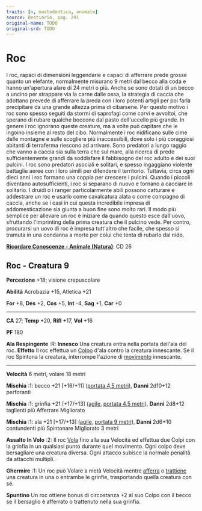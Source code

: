 ```yaml
---
traits: [n, mastodontica, animale]
source: Bestiario, pag. 291
original-name: TODO
original-srd: TODO
---
```


# Roc

I roc, rapaci di dimensioni leggendarie e capaci di afferrare prede grosse
quanto un elefante, normalmente misurano 9 metri dal becco alla coda e hanno
un'apertura alare di 24 metri o più. Anche se sono dotati di un becco a uncino
per strappare via la carne dalle ossa, la strategia di caccia che adottano
prevede di afferrare la preda con i loro potenti artigli per poi farla
precipitare da una grande altezza prima di cibarsene. Per questo motivo i roc
sono spesso seguiti da stormi di saprofagi come corvi e avvoltoi, che sperano di
rubare qualche boccone dal pasto dell'uccello più grande. In genere i roc
ignorano queste creature, ma a volte può capitare che le ingoino insieme al
resto del cibo. Normalmente i roc nidificano sulle cime delle montagne e sulle
scogliere più inaccessibili, dove solo i più coraggiosi abitanti di terraferma
riescono ad arrivare. Sono predatori a lungo raggio che vanno a caccia sia sulla
terra che sul mare, alla ricerca di prede sufficientemente grandi da soddisfare
il fabbisogno del roc adulto e dei suoi pulcini. I roc sono predatori asociali e
solitari, e spesso ingaggiano violente battaglie aeree con i loro simili per
difendere il territorio. Tuttavia, circa ogni dieci anni i roc formano una
coppia per crescere i pulcini. Quando i piccoli diventano autosufficienti, i roc
si separano di nuovo e tornano a cacciare in solitario. I druidi o i ranger
particolarmente abili possono catturare e addestrare un roc e usarlo come
cavalcatura alata o come compagno di caccia, anche se i casi in cui questa
incredibile impresa di addomesticazione sia giunta a buon fine sono molto rari.
II modo più semplice per allevare un roc è iniziare da quando questo esce
dall'uovo, sfruttando l'imprinting della prima creatura che il pulcino vede. Per
contro, procurarsi un uovo di roc è impresa tutt'altro che facile, che spesso si
tramuta in una condanna a morte per colui che tenta di rubarlo dal nido.

**[Ricordare Conoscenze - Animale (Natura)](/azioni/ricordare-conoscenze)**: CD
26

## Roc - Creatura 9

**Percezione** +18; visione crepuscolare

**Abilità** Acrobazia +15, Atletica +21

**For** +8, **Des** +2, **Cos** +5, **Int** -4, **Sag** +1, **Car** +0

---

**CA** 27; **Temp** +20, **Rifl** +17, **Vol** +16

**PF** 180

**Ala Respingente** :R: **Innesco** Una creatura entra nella portata dell'ala
del roc. **Effetto** Il roc effettua un [Colpo](/azioni/colpire) d'ala contro la
creatura innescante. Se il roc Spintona la creatura, interrompe l'azione di
[movimento](/tratti/movimento) innescante.

---

**Velocità** 6 metri, volare 18 metri

**Mischia** :1: becco +21 \[+16/+11] ([portata 4,5 metri](/tratti/portata)),
**Danni** 2d10+12 perforanti

**Mischia** :1: grinfia +21 \[+17/+13] ([agile](/tratti/agile),
[portata 4,5 metri](/tratti/portata)), **Danni** 2d8+12 taglienti più Afferrare
Migliorato

**Mischia** :1: ala +21 \[+17/+13] ([agile](/tratti/agile),
[portata 9 metri](/tratti/portata)), **Danni** 2d6+10 contundenti più Spintonare
Migliorato 3 metri

**Assalto ln Volo** :2: Il roc [Vola](/azioni/volare) fino alla sua Velocità ed
effettua due Colpi con la grinfia in un qualsiasi punto durante quel movimento.
Ogni colpo deve bersagliare una creatura diversa. Ogni attacco subisce la
normale penalità da attacchi multipli.

**Ghermire** :1: Un roc può Volare a metà Velocità mentre
[afferra](/condizioni/afferrare) o [trattiene](/condizioni/trattenuto) una
creatura in una o entrambe le grinfie, trasportando quella creatura con sé.

**Spuntino** Un roc ottiene bonus di circostanza +2 al suo Colpo con il becco se
il bersaglio è afferrato o trattenuto nella sua grinfia.
